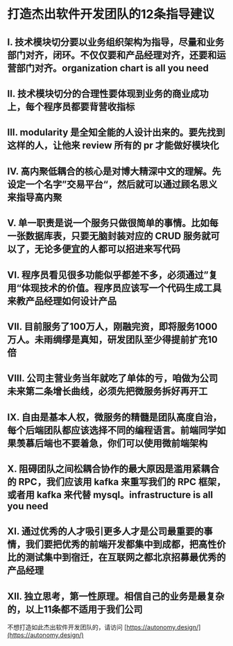 # 打造杰出软件开发团队的12条指导建议

## I. 技术模块切分要以业务组织架构为指导，尽量和业务部门对齐，闭环。不仅仅要和产品经理对齐，还要和运营部门对齐。organization chart is all you need

## II. 技术模块切分的合理性要体现到业务的商业成功上，每个程序员都要背营收指标

## III. modularity 是全知全能的人设计出来的。要先找到这样的人，让他来 review 所有的 pr 才能做好模块化

## IV. 高内聚低耦合的核心是对博大精深中文的理解。先设定一个名字”交易平台“，然后就可以通过顾名思义来指导高内聚

## V. 单一职责是说一个服务只做很简单的事情。比如每一张数据库表，只要无脑封装对应的 CRUD 服务就可以了，无论多便宜的人都可以招进来写代码

## VI. 程序员看见很多功能似乎都差不多，必须通过”复用“体现技术的价值。程序员应该写一个代码生成工具来教产品经理如何设计产品

## VII. 目前服务了100万人，刚融完资，即将服务1000万人。未雨绸缪是真知，研发团队至少得提前扩充10倍

## VIII. 公司主营业务当年就吃了单体的亏，咱做为公司未来第二条增长曲线，必须先把微服务拆好再开工

## IX. 自由是基本人权，微服务的精髓是团队高度自治，每个后端团队都应该选择不同的编程语言。前端同学如果羡慕后端也不要着急，你们可以使用微前端架构

## X. 阻碍团队之间松耦合协作的最大原因是滥用紧耦合的 RPC，我们应该用 kafka 来重写我们的 RPC 框架，或者用 kafka 来代替 mysql。infrastructure is all you need

## XI. 通过优秀的人才吸引更多人才是公司最重要的事情，我们要把优秀的前端开发都集中到成都，把高性价比的测试集中到宿迁，在互联网之都北京招募最优秀的产品经理

## XII. 独立思考，第一性原理。相信自己的业务是最复杂的，以上11条都不适用于我们公司

不想打造如此杰出软件开发团队的，请访问 [https://autonomy.design/](https://autonomy.design/)



